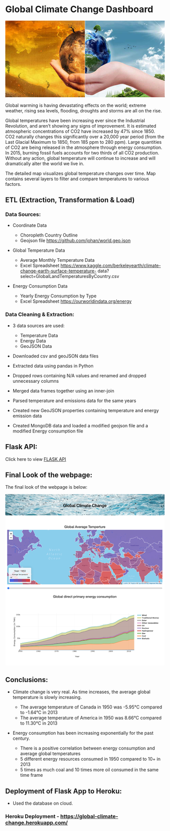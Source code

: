 # Global Climate Change Dashboard

![img](https://github.com/tnierodzik/Global_Climate_Change_Project-2/blob/cleanup_data_1/flaskr/app/static/images/banner_image.jpg)<br>

Global warming is having devastating effects on the world; extreme weather, rising sea levels, flooding, droughts and storms are all on the rise.

Global temperatures have been increasing ever since the Industrial Revolution, and aren’t showing any signs of improvement. It is estimated atmospheric concentrations of CO2 have increased by 47% since 1850. CO2 naturally changes this significantly over a 20,000 year period (from the Last Glacial Maximum to 1850, from 185 ppm to 280 ppm). Large quantities of CO2 are being released in the atmosphere through energy consumption. In 2015, burning fossil fuels accounts for two thirds of all CO2 production. Without any action, global temperature will continue to increase and will dramatically alter the world we live in.

The detailed map visualizes global temperature changes over time. Map contains several layers to filter and compare temperatures to various factors.


## ETL (Extraction, Transformation & Load)

### Data Sources:

* Coordinate Data 
  * Choropleth Country Outline
  * Geojson file
    https://github.com/johan/world.geo.json

* Global Temperature Data
   * Average Monthly Temperature Data
   * Excel Spreadsheet
      https://www.kaggle.com/berkeleyearth/climate-change-earth-surface-temperature-    data?select=GlobalLandTemperaturesByCountry.csv

* Energy Consumption Data
  * Yearly Energy Consumption by Type
  * Excel Spreadsheet
    https://ourworldindata.org/energy


### Data Cleaning & Extraction:

* 3 data sources are used:
  * Temperature Data
  * Energy Data
  * GeoJSON Data

* Downloaded csv and geoJSON data files 

* Extracted data using pandas in Python

* Dropped rows containing N/A values and renamed and dropped unnecessary columns

* Merged data frames together using an inner-join

* Parsed temperature and emissions data for the same years

* Created new GeoJSON properties containing temperature and energy emission data
  
* Created MongoDB data and loaded a modified geojson file and a modified Energy consumption file


## Flask API:

Click here to view [FLASK API](https://github.com/tnierodzik/Global_Climate_Change_Project-2/blob/cleanup_data_1/flaskr/app/main.py)


## Final Look of the webpage:

The final look of the webpage is below:

![img](https://github.com/tnierodzik/Global_Climate_Change_Project-2/blob/cleanup_data_1/screenshots/webpage.png)


## Conclusions:

* Climate change is very real. As time increases, the average global temperature is slowly increasing.
  * The average temperature of Canada in 1950 was -5.95°C compared to -1.64°C in 2013
  * The average temperature of America in 1950 was 8.66°C compared to 11.30°C in 2013 

* Energy consumption has been increasing exponentially for the past century. 
  * There is a positive correlation between energy consumption and average global temperatures
  * 5 different energy resources consumed in 1950 compared to 10+ in 2013 
  * 5 times as much coal and 10 times more oil consumed in the same time frame


## Deployment of Flask App to Heroku:

* Used the database on cloud.

### Heroku Deployment - https://global-climate-change.herokuapp.com/

